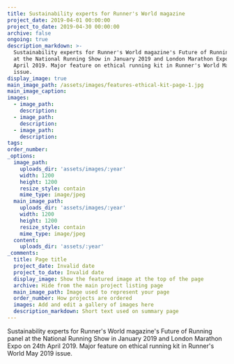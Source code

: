```yaml
---
title: Sustainability experts for Runner's World magazine
project_date: 2019-04-01 00:00:00
project_to_date: 2019-04-30 00:00:00
archive: false
ongoing: true
description_markdown: >-
  Sustainability experts for Runner's World magazine's Future of Running panel
  at the National Running Show in January 2019 and London Marathon Expo on 24th
  April 2019. Major feature on ethical running kit in Runner's World May 2019
  issue.
display_image: true
main_image_path: /assets/images/features-ethical-kit-page-1.jpg
main_image_caption:
images:
  - image_path:
    description:
  - image_path:
    description:
  - image_path:
    description:
tags:
order_number:
_options:
  image_path:
    uploads_dir: 'assets/images/:year'
    width: 1200
    height: 1200
    resize_style: contain
    mime_type: image/jpeg
  main_image_path:
    uploads_dir: 'assets/images/:year'
    width: 1200
    height: 1200
    resize_style: contain
    mime_type: image/jpeg
  content:
    uploads_dir: 'assets/:year'
_comments:
  title: Page title
  project_date: Invalid date
  project_to_date: Invalid date
  display_image: Show the featured image at the top of the page
  archive: Hide from the main project listing page
  main_image_path: Image used to represent your page
  order_number: How projects are ordered
  images: Add and edit a gallery of images here
  description_markdown: Short text used on summary page
---
```


Sustainability experts for Runner's World magazine's Future of Running panel at the National Running Show in January 2019 and London Marathon Expo on 24th April 2019. Major feature on ethical running kit in Runner's World May 2019 issue.
